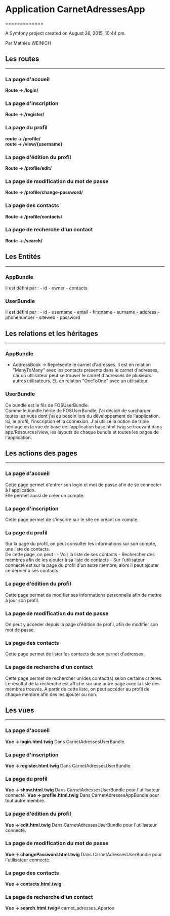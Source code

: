 # Application CarnetAdressesApp
=============

A Symfony project created on August 26, 2015, 10:44 pm.

Par Mathieu WEINICH


## Les routes
---

### La page d'accueil
**Route -> /login/**

### La page d'inscription
**Route -> /register/**

### La page du profil
**route -> /profile/** <br>
**route -> /view/{username}**

### La page d'édition du profil
**Route -> /profile/edit/**

### La page de modification du mot de passe
**Route -> /profile/change-password/**

### La page des contacts
**Route -> /profile/contacts/**

### La page de recherche d'un contact
**Route -> /search/**


## Les Entités
---

### AppBundle
Il est défini par :
    - id
    - owner
    - contacts

### UserBundle
Il est défini par :
    - id
    - username
	- email
    - firstname
    - surname
    - address
    - phonenumber
    - siteweb
	- password	


## Les relations et les héritages
---

### AppBundle
* AddressBook -> Représente le carnet d'adresses. Il est en relation "ManyToMany" avec les contacts présents dans le carnet d'adresses, car un utilisateur peut se trouver le carnet d'adresses de plusieurs autres utilisateurs. Et, en relation "OneToOne" avec un utilisateur.

### UserBundle
Ce bundle est le fils de FOSUserBundle. <br>
Comme le bundle hérite de FOSUserBundle, j'ai décidé de surcharger toutes les vues dont j'ai eu besoin lors du développement de l'application. Ici, le profil, l'inscription et la connexion.
J'ai utilisé la notion de triple héritage en la vue de base de l'application base.html.twig se trouvant dans app/Resources/view, les layouts de chaque bundle et toutes les pages de l'application.

	
## Les actions des pages
---

### La page d'accueil
Cette page permet d'entrer son login et mot de passe afin de se connecter à l'application. <br>
Elle permet aussi de créer un compte.

### La page d'inscription
Cette page permet de s'inscrire sur le site en créant un compte.

### La page du profil
Sur la page du profil, on peut consulter les informations sur son compte, une liste de contacts. <br>
De cette page, on peut :
    - Voir la liste de ses contacts
    - Rechercher des membres afin de les ajouter à sa liste de contacts
    - Sur l'utilisateur connecté est sur la page du profil d'un autre membre, alors il peut ajouter ce dernier à ses contacts

### La page d'édition du profil
Cette page permet de modifier ses informations personnelle afin de mettre à jour son profil.

### La page de modification du mot de passe
On peut y accéder depuis la page d'édition de profil, afin de modifier son mot de passe.

### La page des contacts
Cette page permet de lister les contacts de son carnet d'adresses. <br>

### La page de recherche d'un contact
Cette page permet de rechercher un/des contact(s) selon certains critères. <br>
Le résultat de la recherche est affiché sur une autre page avec la liste des membres trouvés. A partir de cette liste, on peut accéder au profil de chaque membre afin des les ajouter ou non.


## Les vues
---

### La page d'accueil
**Vue -> login.html.twig** Dans CarnetAdressesUserBundle.

### La page d'inscription
**Vue -> register.html.twig** Dans CarnetAdressesUserBundle.

### La page du profil
**Vue -> show.html.twig** Dans CarnetAdressesUserBundle pour l'utilisateur connecté.
**Vue -> profile.html.twig** Dans CarnetAdressesAppBundle pour tout autre membre.

### La page d'édition du profil
**Vue -> edit.html.twig** Dans CarnetAdressesUserBundle pour l'utilisateur connecté.

### La page de modification du mot de passe
**Vue -> changePassword.html.twig** Dans CarnetAdressesUserBundle pour l'utilisateur connecté.

### La page des contacts
**Vue -> contacts.html.twig**

### La page de recherche d'un contact
**Vue -> search.html.twig**# carnet_adresses_Apartoo
